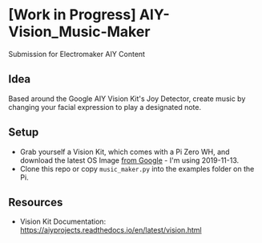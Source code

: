 # [Work in Progress] AIY-Vision_Music-Maker
Submission for Electromaker AIY Content

## Idea
Based around the Google AIY Vision Kit's Joy Detector, create music by changing your facial expression to play a designated note.

## Setup
* Grab yourself a Vision Kit, which comes with a Pi Zero WH, and download the latest OS Image [from Google](https://github.com/google/aiyprojects-raspbian/releases) - I'm using 2019-11-13.
* Clone this repo or copy `music_maker.py` into the examples folder on the Pi.


## Resources
* Vision Kit Documentation: https://aiyprojects.readthedocs.io/en/latest/vision.html
